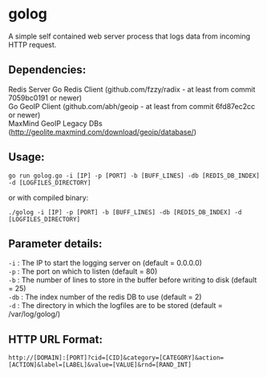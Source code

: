 golog
=====

A simple self contained web server process that logs data from incoming HTTP request.


Dependencies:
--------------------
Redis Server
Go Redis Client (github.com/fzzy/radix - at least from commit 7059bc0191 or newer)<br/>
Go GeoIP Client (github.com/abh/geoip - at least from commit 6fd87ec2cc or newer)<br/>
MaxMind GeoIP Legacy DBs  (http://geolite.maxmind.com/download/geoip/database/)<br/>


Usage:
--------------------

`go run golog.go -i [IP] -p [PORT] -b [BUFF_LINES] -db [REDIS_DB_INDEX] -d [LOGFILES_DIRECTORY]`

or with compiled binary:

`./golog -i [IP] -p [PORT] -b [BUFF_LINES] -db [REDIS_DB_INDEX] -d [LOGFILES_DIRECTORY]`


Parameter details:
--------------------

`-i` : The IP to start the logging server on (default = 0.0.0.0)<br/>
`-p` : The port on which to listen (default = 80)<br/>
`-b` : The number of lines to store in the buffer before writing to disk (default = 25)<br/>
`-db` : The index number of the redis DB to use (default = 2)<br/>
`-d` : The directory in which the logfiles are to be stored (default = /var/log/golog/)<br/>



HTTP URL Format:
--------------------

`http://[DOMAIN]:[PORT]?cid=[CID]&category=[CATEGORY]&action=[ACTION]&label=[LABEL]&value=[VALUE]&rnd=[RAND_INT]`


